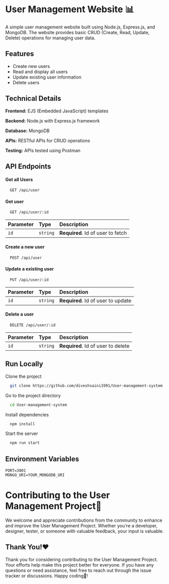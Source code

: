 
# User Management Website 📊

A simple user management website built using Node.js, Express.js, and MongoDB. The website provides basic CRUD (Create, Read, Update, Delete) operations for managing user data.





## Features

- Create new users
- Read and display all users
- Update existing user information
- Delete users


## Technical Details

**Frontend:** EJS (Embedded JavaScript) templates

**Backend:** Node.js with Express.js framework

**Database:** MongoDB

**APIs:** RESTful APIs for CRUD operations

**Testing:**  APIs tested using Postman
## API Endpoints


#### Get all Users

```http
  GET /api/user
```

#### Get user

```http
  GET /api/user/:id
```

| Parameter | Type     | Description                       |
| :-------- | :------- | :-------------------------------- |
| `id`      | `string` | **Required**. Id of user to fetch |


#### Create a new user

```http
  POST /api/user
```

#### Update a existing user

```http
  PUT /api/user/:id
```

| Parameter | Type     | Description                       |
| :-------- | :------- | :-------------------------------- |
| `id`      | `string` | **Required**. Id of user to update |

#### Delete a user

```http
  DELETE /api/user/:id
```

| Parameter | Type     | Description                       |
| :-------- | :------- | :-------------------------------- |
| `id`      | `string` | **Required**. Id of user to delete |




## Run Locally

Clone the project

```bash
  git clone https://github.com/diveshsaini1991/User-management-system
```

Go to the project directory

```bash
  cd User-management-system
```

Install dependencies

```bash
  npm install
```

Start the server

```bash
  npm run start
```


## Environment Variables


```dotenv
PORT=3001
MONGO_URI=YOUR_MONGODB_URI
```


# Contributing to the User Management Project🤝

We welcome and appreciate contributions from the community to enhance and improve the User Management Project. Whether you're a developer, designer, tester, or someone with valuable feedback, your input is valuable.
## Thank You!❤️

Thank you for considering contributing to the User Management Project. Your efforts help make this project better for everyone. If you have any questions or need assistance, feel free to reach out through the issue tracker or discussions. Happy coding🤩!
